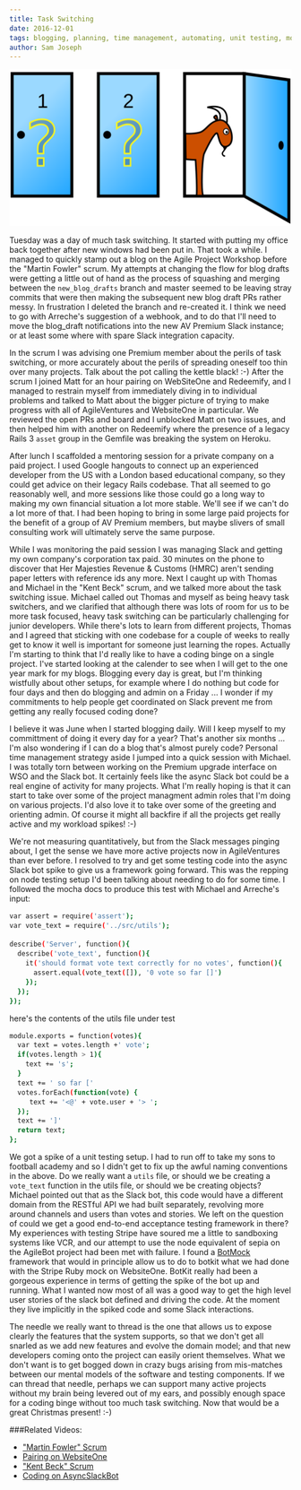 ```yaml
---
title: Task Switching
date: 2016-12-01
tags: blogging, planning, time management, automating, unit testing, mocha, chai, nodejs, botkit, botmock
author: Sam Joseph
---
```


![task switching](/images/task_switching.png)

Tuesday was a day of much task switching.  It started with putting my office back together after new windows had been put in.  That took a while.  I managed to quickly stamp out a blog on the Agile Project Workshop before the "Martin Fowler" scrum.  My attempts at changing the flow for blog drafts were getting a little out of hand as the process of squashing and merging between the `new_blog_drafts` branch and master seemed to be leaving stray commits that were then making the subsequent new blog draft PRs rather messy.  In frustration I deleted the branch and re-created it.  I think we need to go with Arreche's suggestion of a webhook, and to do that I'll need to move the blog_draft notifications into the new AV Premium Slack instance; or at least some where with spare Slack integration capacity.

In the scrum I was advising one Premium member about the perils of task switching, or more accurately about the perils of spreading oneself too thin over many projects.  Talk about the pot calling the kettle black! :-)  After the scrum I joined Matt for an hour pairing on WebSiteOne and Redeemify, and I managed to restrain myself from immediately diving in to individual problems and talked to Matt about the bigger picture of trying to make progress with all of AgileVentures and WebsiteOne in particular.  We reviewed the open PRs and board and I unblocked Matt on two issues, and then helped him with another on Redeemify where the presence of a legacy Rails 3 `asset` group in the Gemfile was breaking the system on Heroku.

After lunch I scaffolded a mentoring session for a private company on a paid project.  I used Google hangouts to connect up an experienced developer from the US with a London based educational company, so they could get advice on their legacy Rails codebase.  That all seemed to go reasonably well, and more sessions like those could go a long way to making my own financial situation a lot more stable.  We'll see if we can't do a lot more of that.  I had been hoping to bring in some large paid projects for the benefit of a group of AV Premium members, but maybe slivers of small consulting work will ultimately serve the same purpose.

While I was monitoring the paid session I was managing Slack and getting my own company's corporation tax paid.  30 minutes on the phone to discover that Her Majesties Revenue & Customs (HMRC) aren't sending paper letters with reference ids any more.  Next I caught up with Thomas and Michael in the "Kent Beck" scrum, and we talked more about the task switching issue.  Michael called out Thomas and myself as being heavy task switchers, and we clarified that although there was lots of room for us to be more task focused, heavy task switching can be particularly challenging for junior developers.  While there's lots to learn from different projects, Thomas and I agreed that sticking with one codebase for a couple of weeks to really get to know it well is important for someone just learning the ropes.  Actually I'm starting to think that I'd really like to have a coding binge on a single project.  I've started looking at the calender to see when I will get to the one year mark for my blogs.  Blogging every day is great, but I'm thinking wistfully about other setups, for example where I do nothing but code for four days and then do blogging and admin on a Friday ...  I wonder if my commitments to help people get coordinated on Slack prevent me from getting any really focused coding done?

I believe it was June when I started blogging daily.  Will I keep myself to my committment of doing it every day for a year?  That's another six months ... I'm also wondering if I can do a blog that's almost purely code?  Personal time management strategy aside I jumped into a quick session with Michael.  I was totally torn between working on the Premium upgrade interface on WSO and the Slack bot.  It certainly feels like the async Slack bot could be a real engine of activity for many projects.  What I'm really hoping is that it can start to take over some of the project managment admin roles that I'm doing on various projects.  I'd also love it to take over some of the greeting and orienting admin.  Of course it might all backfire if all the projects get really active and my workload spikes! :-)

We're not measuring quantitatively, but from the Slack messages pinging about, I get the sense we have more active projects now in AgileVentures than ever before.  I resolved to try and get some testing code into the async Slack bot spike to give us a framework going forward.  This was the repping on node testing setup I'd been talking about needing to do for some time.  I followed the mocha docs to produce this test with Michael and Arreche's input:

```sh
var assert = require('assert');
var vote_text = require('../src/utils');

describe('Server', function(){
  describe('vote_text', function(){
    it('should format vote text correctly for no votes', function(){
      assert.equal(vote_text([]), '0 vote so far []')
    });
  });
});
```

here's the contents of the utils file under test

```sh
module.exports = function(votes){
  var text = votes.length +' vote';
  if(votes.length > 1){
    text += 's';
  }
  text += ' so far ['
  votes.forEach(function(vote) {
     text += '<@' + vote.user + '> ';
  });
  text += ']'
  return text;
};
```

We got a spike of a unit testing setup.  I had to run off to take my sons to football academy and so I didn't get to fix up the awful naming conventions in the above.  Do we really want a `utils` file, or should we be creating a `vote_text` function in the utils file, or should we be creating objects?  Michael pointed out that as the Slack bot, this code would have a different domain from the RESTful API we had built separately, revolving more around channels and users than votes and stories.  We left on the question of could we get a good end-to-end acceptance testing framework in there?  My experiences with testing Stripe have soured me a little to sandboxing systems like VCR, and our attempt to use the node equivalent of sepia on the AgileBot project had been met with failure.  I found a [BotMock](https://github.com/gratifychat/BotMock) framework that would in principle allow us to do to botkit what we had done with the Stripe Ruby mock on WebsiteOne.  BotKit really had been a gorgeous experience in terms of getting the spike of the bot up and running.  What I wanted now most of all was a good way to get the high level user stories of the slack bot defined and driving the code.  At the moment they live implicitly in the spiked code and some Slack interactions.

The needle we really want to thread is the one that allows us to expose clearly the features that the system supports, so that we don't get all snarled as we add new features and evolve the domain model; and that new developers coming onto the project can easily orient themselves.  What we don't want is to get bogged down in crazy bugs arising from mis-matches between our mental models of the software and testing components.  If we can thread that needle, perhaps we can support many active projects without my brain being levered out of my ears, and possibly enough space for a coding binge without too much task switching.  Now that would be a great Christmas present! :-)

###Related Videos:

* ["Martin Fowler" Scrum](https://www.youtube.com/watch?v=3wPmyLfRwxY)
* [Pairing on WebsiteOne](https://www.youtube.com/watch?v=1rwVM5uuFR4)
* ["Kent Beck" Scrum](https://www.youtube.com/watch?v=JrIeqF5y9pU)
* [Coding on AsyncSlackBot](https://www.youtube.com/watch?v=ll91NnqwRZs)
